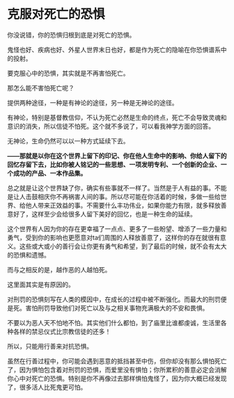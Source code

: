 # 克服对死亡的恐惧

你没说错，你的恐惧归根到底是对死亡的恐惧。

鬼怪也好、疾病也好、外星人世界末日也好，都是作为死亡的隐喻在你恐惧谱系中的投射。

要克服心中的恐惧，其实就是不再害怕死亡。

那怎么能不害怕死亡呢？

提供两种途径，一种是有神论的途径，另一种是无神论的途径。

有神论，特别是基督教信仰，不认为死亡必然是生命的终点，死亡不会导致灵魂和意识的消失，所以信徒不怕死。这个就不多说了，可以看我神学方面的回答。

无神论，生命仍然可以以一种方式延续下去。

**——那就是以你在这个世界上留下的印记、你在他人生命中的影响、你给人留下的回忆存留下去，比如你被人铭记的一些思想、一项发明专利、一个创新的企业、一个成功的产品、一本作品集。**

总之就是让这个世界缺了你，确实有些事就不一样了。当然是于人有益的事。不能是让人击鼓相庆你不再祸害人间的事。所以尽可能在你活着的时候，多做一些给世界、给他人带来正效益的事。不需要什么丰功伟业，如果你能力有限，就多释放善意好了，这样至少会给很多人留下美好的回忆，也是一种生命的延续。

这个世界有人因为你的存在更幸福了一点点、更多了一些盼望、增添了一些力量和勇气，受到你的影响也更愿意对ta们周围的人释放善意了，这样你的存在就很有意义。这些或大或小的善行会让你更有勇气和希望，到了最后的时候，就不会有太大的恐惧和遗憾。

而与之相反的是，越作恶的人越怕死。

这里面其实是有原因的。

对刑罚的恐惧刻写在人类的模因中，在成长的过程中被不断强化。而最大的刑罚便是死。害怕刑罚导致他们对死亡以及与之相关事物充满极大的不安和畏惧。

不要以为恶人天不怕地不怕。其实他们什么都怕，到了庙里比谁都虔诚，生活里各种各样的禁忌仪式比宗教信徒的还多！

所以，只能用行善来对抗恐惧。

虽然在行善过程中，你可能会遇到恶意的抵挡甚至中伤，但你却没有那么惧怕死亡了，因为惧怕包含着对刑罚的恐惧，而爱里没有惧怕；你所累积的善意必定会消解你心中对死亡的恐惧。特别是你不再像过去那样惧怕鬼怪了，因为你大概已经发现了，很多活人比死鬼更可怕。